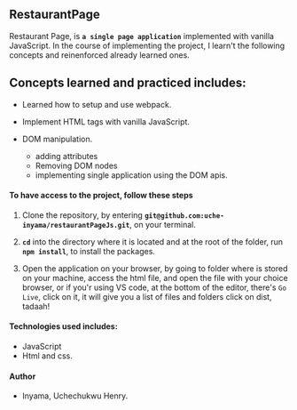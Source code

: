 ## RestaurantPage

Restaurant Page, is **`a single page application`** implemented with vanilla JavaScript.
In the course of implementing the project, I learn't the following concepts and reinenforced already
learned ones.

## Concepts learned and practiced includes:

- Learned how to setup and use webpack.
- Implement HTML tags with vanilla JavaScript.
- DOM manipulation.

  - adding attributes
  - Removing DOM nodes
  - implementing single application using the DOM apis.

#### To have access to the project, follow these steps

1. Clone the repository, by entering **`git@github.com:uche-inyama/restaurantPageJs.git`**,
   on your terminal.

2. **`cd`** into the directory where it is located and at the root of the folder, run **`npm install`**,
   to install the packages.

3. Open the application on your browser, by going to folder where is stored on your machine, access the html file,
   and open the file with your choice browser, or if you'r using VS code, at the bottom of the editor, there's `Go Live`,
   click on it, it will give you a list of files and folders click on dist, tadaah!

#### Technologies used includes:

- JavaScript
- Html and css.

#### Author

- Inyama, Uchechukwu Henry.
